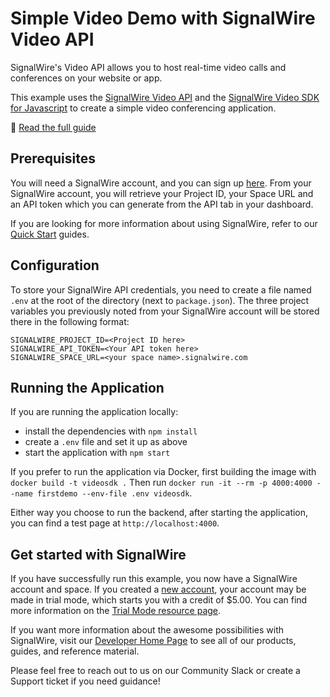 # Simple Video Demo with SignalWire Video API

SignalWire's Video API allows you to host real-time video calls and conferences on your website or app.

This example uses the [SignalWire Video API](https://developer.signalwire.com/apis/reference/overview) and the [SignalWire Video SDK for Javascript](https://developer.signalwire.com/client-sdk/docs/getting-started) to create a simple video conferencing application.

📖 [Read the full guide](https://developer.signalwire.com/apis/docs/getting-started-with-the-signalwire-video-api-1)

## Prerequisites

You will need a SignalWire account, and you can sign up [here](https://id.signalwire.com/signup/account/new). From your SignalWire account, you will retrieve your Project ID, your Space URL and an API token which you can generate from the API tab in your dashboard.

If you are looking for more information about using SignalWire, refer to our [Quick Start](https://developer.signalwire.com/apis/docs/signing-up-for-a-space) guides.

## Configuration

To store your SignalWire API credentials, you need to create a file named `.env` at the root of the directory (next to `package.json`). The three project variables you previously noted from your SignalWire account will be stored there in the following format:

```
SIGNALWIRE_PROJECT_ID=<Project ID here>
SIGNALWIRE_API_TOKEN=<Your API token here>
SIGNALWIRE_SPACE_URL=<your space name>.signalwire.com
```

## Running the Application

If you are running the application locally:

 - install the dependencies with `npm install`
 - create a `.env` file and set it up as above
 - start the application with `npm start`

 If you prefer to run the application via Docker, first building the image with `docker build -t videosdk .` Then run `docker run -it --rm -p 4000:4000 --name firstdemo --env-file .env videosdk`.

Either way you choose to run the backend, after starting the application, you can find a test page at `http://localhost:4000`.

## Get started with SignalWire

If you have successfully run this example, you now have a SignalWire account and space. If you created a [new account](https://m.signalwire.com/signups/new?s=1), your account may be made in trial mode, which starts you with a credit of $5.00. You can find more information on the [Trial Mode resource page](https://developer.signalwire.com/apis/docs/trial-mode).

If you want more information about the awesome possibilities with SignalWire, visit our [Developer Home Page](https://developer.signalwire.com/) to see all of our products, guides, and reference material.

Please feel free to reach out to us on our Community Slack or create a Support ticket if you need guidance!